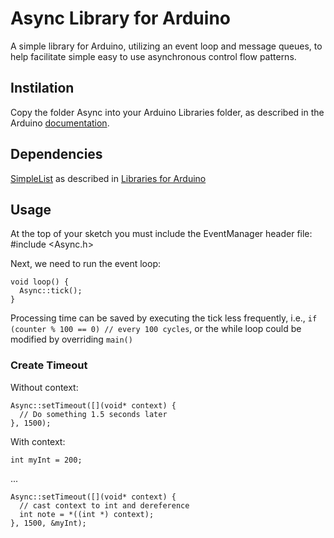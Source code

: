 # Async Library for Arduino
A simple library for Arduino, utilizing an event loop and message queues, to help facilitate simple easy to use asynchronous control flow patterns.

## Instilation
Copy the folder Async into your Arduino Libraries folder, as described in the Arduino [documentation](http://www.arduino.cc/en/Guide/Libraries).

## Dependencies
[SimpleList](https://github.com/blackhack/ArduLibraries) as described in [Libraries for Arduino](http://playground.arduino.cc//Main/LibraryList)

## Usage
At the top of your sketch you must include the EventManager header file:
    #include <Async.h>

Next, we need to run the event loop:

    void loop() {
      Async::tick();
    }

Processing time can be saved by executing the tick less frequently, i.e., `if (counter % 100 == 0) // every 100 cycles`, or the while loop could be modified by overriding `main()`

### Create Timeout
Without context:

    Async::setTimeout([](void* context) {
      // Do something 1.5 seconds later
    }, 1500);

With context:

    int myInt = 200;

...

    Async::setTimeout([](void* context) {
      // cast context to int and dereference 
      int note = *((int *) context);
    }, 1500, &myInt);
